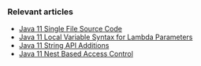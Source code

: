 ### Relevant articles

- [Java 11 Single File Source Code](https://www.baeldung.com/java-single-file-source-code)
- [Java 11 Local Variable Syntax for Lambda Parameters](https://www.baeldung.com/java-var-lambda-params)
- [Java 11 String API Additions](https://www.baeldung.com/java-11-string-api)
- [Java 11 Nest Based Access Control](https://www.baeldung.com/java-nest-based-access-control)
